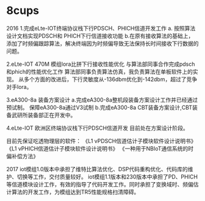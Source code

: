 # 8cups
2016
1.完成eLte-IOT终端协议栈下行PDSCH、PHICH信道开发工作
         a. 按照算法设计文档实现PDSCH和 PHICH下行信道接收功能
            b.在原有接收算法的基础上，添加了时频偏跟踪算法，解决终端因为时频偏导致无法保持长时间接收下行数据的问题。

2.eLte-IOT 470M 模组lora比拼下行接收性能优化
与算法部同事合作完成pdsch和phich的性能优化工作
算法部同事负责算法仿真，我负责算法在单板软件上的实现。
从多个方面的改进后，下行灵敏度从-136dbm优化到-142dbm，超过了竞争对手lora。

3.eA300-8a 装备方案设计
a.完成eA300-8a整机段装备方案设计工作并已经通过预试制。
保障eA300-8a通过V3试制
b.完成eA300-8a CBT装备方案设计,CBT装备武研所装备部正在开发中。

4.eLte-IOT  欧洲区终端协议栈下行PDSCH信道开发
目前处在方案设计阶段。

目前先保证吃透物理层的软件：
《L1 vPDSCH信道估计子模块软件设计说明书》
《L1 vPHICH信道估计子模块软件设计说明书》
《一种用于NBIoT通信系统的时偏补偿方法》

2017
iot模组1.0版本中承担了维特比算法优化、DSP代码重构优化、代码库的维护、切换等工作，交付质量较好。
iot模组1.1版本和230版本中承担了PD、PHICH等信道模块设计工作，有效的指导了代码开发工作。同时承担了变换域时、频偏估计算法的开发工作，为模组达到TR5性能规格扫清障碍。
